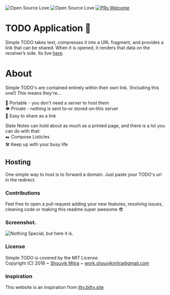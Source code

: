 ![Open Source Love](https://badges.frapsoft.com/os/v1/open-source.svg?v=102) ![Open Source Love](https://badges.frapsoft.com/os/mit/mit.svg?v=102) [![PRs Welcome](https://img.shields.io/badge/PRs-welcome-brightgreen.svg?style=flat-square)](http://makeapullrequest.com)
# TODO Application  📝
Simple TODO takes text, compresses it into a URL fragment, and provides a link that can be shared. When it is opened, it renders that data on the receiver’s side. Its live [here](http://iamshouvikmitra.github.io/todo).

# About
Simple TODO's are contained entirely within their own link. (Including this one!) This means they're... <br>

💼 Portable - you don't need a server to host them <br>
👁 Private - nothing is sent to–or stored on–this server <br>
🎁 Easy to share as a link <br>

Slate Notes can hold about as much as a printed page, and there is a lot you can do with that: <br>
✒️ Compose Listicles <br>
🛠  Keep up with your busy life <br>

## Hosting
One simple way to host is to forward a domain. Just paste your TODO's url in the redirect.<br>

### Contributions
Feel free to open a pull request adding your new features, resolving issues, cleaning code or making this readme super awesome 😎 <br>

### Screenshot.
![Nothing Special, but here it is.](https://i.imgur.com/DwytHcC.png "Home")

### License
Simple TODO is covered by the MIT License. <br>
Copyright (C) 2018 ~ [Shouvik Mitra](http://iamshouvikmitra.github.io) ~ work.shouvikmitra@gmail.com


### Inspiration
This website is an inspiration from [itty.bitty.site](https://bitty.site/edit)

